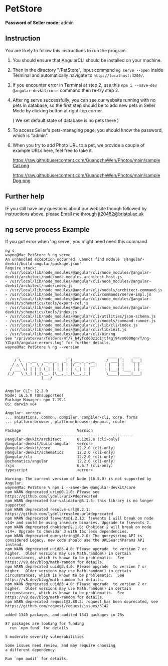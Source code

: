 # PetStore

**Password of Seller mode:** admin

## Instruction

You are likely to follow this instructions to run the program.

1. You should ensure that AngularCLI should be installed on your machine.

2. Then in the directory "/PetStore", input command `ng serve --open` inside Terminal and automatically navigate to `http://localhost:4200/`.

3. If you encounter error in Terminal at step 2, use this `npm i --save-dev @angular-devkit/core `command then re-try step 2.

4. After ng serve successfully, you can see our website running with no pets in database, so the first step should be to add new pets in Seller Mode by clicking button at right-top corner.

   ( We set default state of database is no pets there )

5. To access Seller's pets-managing page, you should know the password, which is "admin".

6. When you try to add Photo URL to a pet, we provide a couple of example URLs here, feel free to take it.

   https://raw.githubusercontent.com/GuangzheWen/Photos/main/sampleCat.png

   https://raw.githubusercontent.com/GuangzheWen/Photos/main/sampleDog.png

## Further help

IF you still have any questions about our website though followed by instructions above, please Email me through jt20452@bristol.ac.uk

## ng serve process Example

If you got error when 'ng serve', you might need need this command

```shell
ng s
wayne@Mac PetStore % ng serve
An unhandled exception occurred: Cannot find module '@angular-devkit/build-angular/package.json'
Require stack:
- /usr/local/lib/node_modules/@angular/cli/node_modules/@angular-devkit/architect/node/node-modules-architect-host.js
- /usr/local/lib/node_modules/@angular/cli/node_modules/@angular-devkit/architect/node/index.js
- /usr/local/lib/node_modules/@angular/cli/models/architect-command.js
- /usr/local/lib/node_modules/@angular/cli/commands/serve-impl.js
- /usr/local/lib/node_modules/@angular/cli/node_modules/@angular-devkit/schematics/tools/export-ref.js
- /usr/local/lib/node_modules/@angular/cli/node_modules/@angular-devkit/schematics/tools/index.js
- /usr/local/lib/node_modules/@angular/cli/utilities/json-schema.js
- /usr/local/lib/node_modules/@angular/cli/models/command-runner.js
- /usr/local/lib/node_modules/@angular/cli/lib/cli/index.js
- /usr/local/lib/node_modules/@angular/cli/lib/init.js
- /usr/local/lib/node_modules/@angular/cli/bin/ng
See "/private/var/folders/4f/7_h4yfcd60z1c1jtf4gj94vm0000gn/T/ng-YZipz5/angular-errors.log" for further details.
wayne@Mac PetStore % ng --version

     _                      _                 ____ _     ___
    / \   _ __   __ _ _   _| | __ _ _ __     / ___| |   |_ _|
   / △ \ | '_ \ / _` | | | | |/ _` | '__|   | |   | |    | |
  / ___ \| | | | (_| | |_| | | (_| | |      | |___| |___ | |
 /_/   \_\_| |_|\__, |\__,_|_|\__,_|_|       \____|_____|___|
                |___/


Angular CLI: 12.2.0
Node: 16.5.0 (Unsupported)
Package Manager: npm 7.19.1
OS: darwin x64

Angular: <error>
... animations, common, compiler, compiler-cli, core, forms
... platform-browser, platform-browser-dynamic, router

Package                         Version
---------------------------------------------------------
@angular-devkit/architect       0.1202.0 (cli-only)
@angular-devkit/build-angular   <error>
@angular-devkit/core            12.2.0 (cli-only)
@angular-devkit/schematics      12.2.0 (cli-only)
@angular/cli                    12.2.0 (cli-only)
@schematics/angular             12.2.0 (cli-only)
rxjs                            6.6.7 (cli-only)
typescript                      <error>

Warning: The current version of Node (16.5.0) is not supported by Angular.
wayne@Mac PetStore % npm i --save-dev @angular-devkit/core
npm WARN deprecated urix@0.1.0: Please see https://github.com/lydell/urix#deprecated
npm WARN deprecated har-validator@5.1.5: this library is no longer supported
npm WARN deprecated resolve-url@0.2.1: https://github.com/lydell/resolve-url#deprecated
npm WARN deprecated fsevents@1.2.13: fsevents 1 will break on node v14+ and could be using insecure binaries. Upgrade to fsevents 2.
npm WARN deprecated chokidar@2.1.8: Chokidar 2 will break on node v14+. Upgrade to chokidar 3 with 15x less dependencies.
npm WARN deprecated querystring@0.2.0: The querystring API is considered Legacy. new code should use the URLSearchParams API instead.
npm WARN deprecated uuid@3.4.0: Please upgrade  to version 7 or higher.  Older versions may use Math.random() in certain circumstances, which is known to be problematic.  See https://v8.dev/blog/math-random for details.
npm WARN deprecated uuid@3.4.0: Please upgrade  to version 7 or higher.  Older versions may use Math.random() in certain circumstances, which is known to be problematic.  See https://v8.dev/blog/math-random for details.
npm WARN deprecated uuid@3.4.0: Please upgrade  to version 7 or higher.  Older versions may use Math.random() in certain circumstances, which is known to be problematic.  See https://v8.dev/blog/math-random for details.
npm WARN deprecated request@2.88.2: request has been deprecated, see https://github.com/request/request/issues/3142

added 1340 packages, and audited 1341 packages in 26s

87 packages are looking for funding
  run `npm fund` for details

5 moderate severity vulnerabilities

Some issues need review, and may require choosing
a different dependency.

Run `npm audit` for details.

```

